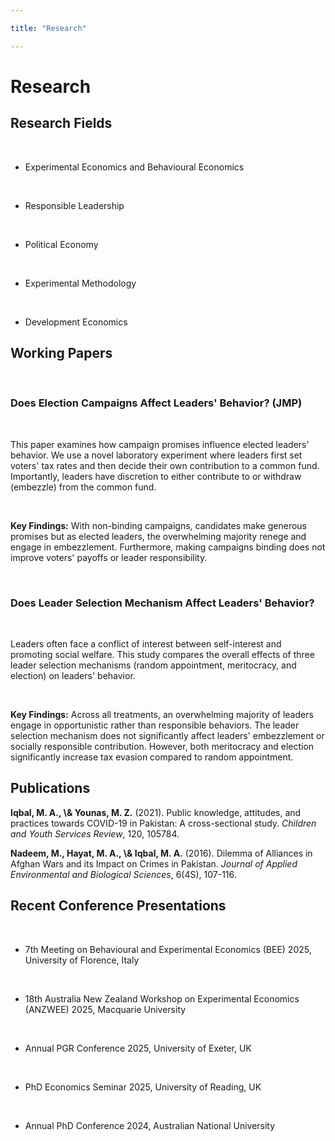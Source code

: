 ```yaml
---

title: "Research"

---
```




<h1>Research</h1>



<h2>Research Fields</h2>

<ul>

&nbsp;   <li>Experimental Economics and Behavioural Economics</li>

&nbsp;   <li>Responsible Leadership</li>

&nbsp;   <li>Political Economy</li>

&nbsp;   <li>Experimental Methodology</li>

&nbsp;   <li>Development Economics</li>

</ul>



<h2>Working Papers</h2>



<div class="paper">

&nbsp;   <h3>Does Election Campaigns Affect Leaders' Behavior? (JMP)</h3>

&nbsp;   <p>This paper examines how campaign promises influence elected leaders' behavior. We use a novel laboratory experiment where leaders first set voters' tax rates and then decide their own contribution to a common fund. Importantly, leaders have discretion to either contribute to or withdraw (embezzle) from the common fund.</p>

&nbsp;   <p><strong>Key Findings:</strong> With non-binding campaigns, candidates make generous promises but as elected leaders, the overwhelming majority renege and engage in embezzlement. Furthermore, making campaigns binding does not improve voters' payoffs or leader responsibility.</p>

</div>



<div class="paper">

&nbsp;   <h3>Does Leader Selection Mechanism Affect Leaders' Behavior?</h3>

&nbsp;   <p>Leaders often face a conflict of interest between self-interest and promoting social welfare. This study compares the overall effects of three leader selection mechanisms (random appointment, meritocracy, and election) on leaders' behavior.</p>

&nbsp;   <p><strong>Key Findings:</strong> Across all treatments, an overwhelming majority of leaders engage in opportunistic rather than responsible behaviors. The leader selection mechanism does not significantly affect leaders' embezzlement or socially responsible contribution. However, both meritocracy and election significantly increase tax evasion compared to random appointment.</p>

</div>



<h2>Publications</h2>

<p><strong>Iqbal, M. A., \& Younas, M. Z.</strong> (2021). Public knowledge, attitudes, and practices towards COVID-19 in Pakistan: A cross-sectional study. <em>Children and Youth Services Review</em>, 120, 105784.</p>



<p><strong>Nadeem, M., Hayat, M. A., \& Iqbal, M. A.</strong> (2016). Dilemma of Alliances in Afghan Wars and its Impact on Crimes in Pakistan. <em>Journal of Applied Environmental and Biological Sciences</em>, 6(4S), 107-116.</p>



<h2>Recent Conference Presentations</h2>

<ul>

&nbsp;   <li>7th Meeting on Behavioural and Experimental Economics (BEE) 2025, University of Florence, Italy</li>

&nbsp;   <li>18th Australia New Zealand Workshop on Experimental Economics (ANZWEE) 2025, Macquarie University</li>

&nbsp;   <li>Annual PGR Conference 2025, University of Exeter, UK</li>

&nbsp;   <li>PhD Economics Seminar 2025, University of Reading, UK</li>

&nbsp;   <li>Annual PhD Conference 2024, Australian National University</li>

</ul>

